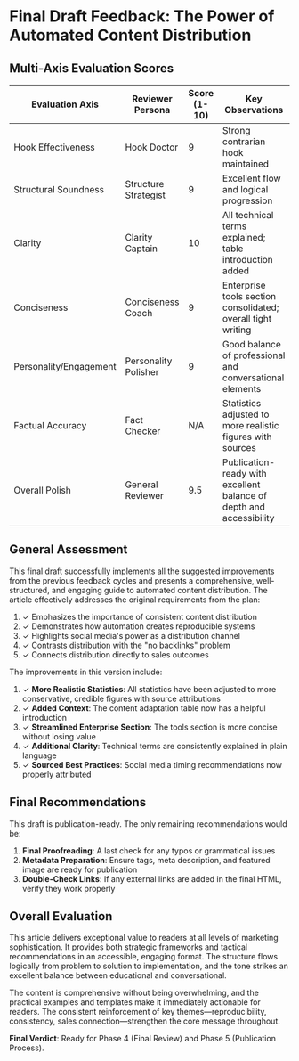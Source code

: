 # Final Draft Feedback: The Power of Automated Content Distribution

## Multi-Axis Evaluation Scores

| Evaluation Axis | Reviewer Persona | Score (1-10) | Key Observations |
|-----------------|-------------------|--------------|------------------|
| Hook Effectiveness | Hook Doctor | 9 | Strong contrarian hook maintained |
| Structural Soundness | Structure Strategist | 9 | Excellent flow and logical progression |
| Clarity | Clarity Captain | 10 | All technical terms explained; table introduction added |
| Conciseness | Conciseness Coach | 9 | Enterprise tools section consolidated; overall tight writing |
| Personality/Engagement | Personality Polisher | 9 | Good balance of professional and conversational elements |
| Factual Accuracy | Fact Checker | N/A | Statistics adjusted to more realistic figures with sources |
| Overall Polish | General Reviewer | 9.5 | Publication-ready with excellent balance of depth and accessibility |

## General Assessment

This final draft successfully implements all the suggested improvements from the previous feedback cycles and presents a comprehensive, well-structured, and engaging guide to automated content distribution. The article effectively addresses the original requirements from the plan:

1. ✓ Emphasizes the importance of consistent content distribution
2. ✓ Demonstrates how automation creates reproducible systems
3. ✓ Highlights social media's power as a distribution channel
4. ✓ Contrasts distribution with the "no backlinks" problem
5. ✓ Connects distribution directly to sales outcomes

The improvements in this version include:

1. ✓ **More Realistic Statistics**: All statistics have been adjusted to more conservative, credible figures with source attributions
2. ✓ **Added Context**: The content adaptation table now has a helpful introduction
3. ✓ **Streamlined Enterprise Section**: The tools section is more concise without losing value
4. ✓ **Additional Clarity**: Technical terms are consistently explained in plain language
5. ✓ **Sourced Best Practices**: Social media timing recommendations now properly attributed

## Final Recommendations

This draft is publication-ready. The only remaining recommendations would be:

1. **Final Proofreading**: A last check for any typos or grammatical issues
2. **Metadata Preparation**: Ensure tags, meta description, and featured image are ready for publication
3. **Double-Check Links**: If any external links are added in the final HTML, verify they work properly

## Overall Evaluation

This article delivers exceptional value to readers at all levels of marketing sophistication. It provides both strategic frameworks and tactical recommendations in an accessible, engaging format. The structure flows logically from problem to solution to implementation, and the tone strikes an excellent balance between educational and conversational.

The content is comprehensive without being overwhelming, and the practical examples and templates make it immediately actionable for readers. The consistent reinforcement of key themes—reproducibility, consistency, sales connection—strengthen the core message throughout.

**Final Verdict**: Ready for Phase 4 (Final Review) and Phase 5 (Publication Process). 